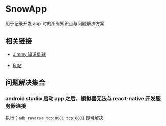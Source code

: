 # SnowApp

用于记录开发 app 时的所有知识点与问题解决方案

## 相关链接

- [Jimmy 知识星球](http://www.jimmyxuexue.top)

- [B 站](https://space.bilibili.com/304985153?spm_id_from=333.1007.0.0)

## 问题解决集合

### android studio 启动 app 之后，模拟器无法与 react-native 开发服务器连接

执行：`adb reverse tcp:8081 tcp:8081` 即可解决
